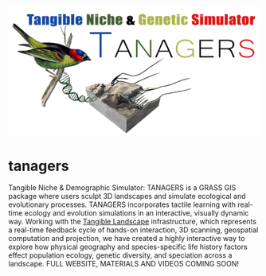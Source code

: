![Alt text](https://raw.githubusercontent.com/jasonleebrown/tanagers/master/tanagers_logo2.png?raw=true "Title") 
# tanagers

Tangible Niche & Demographic Simulator: TANAGERS is a GRASS GIS package where users sculpt 3D landscapes and simulate ecological and evolutionary processes.  TANAGERS  incorporates tactile learning with real-time ecology and evolution simulations in an interactive, visually dynamic way.  Working with the [Tangible Landscape](https://geospatial.ncsu.edu/geoforall/projects.html) infrastructure, which represents a real-time feedback cycle of hands-on interaction, 3D scanning, geospatial computation and projection, we have created a highly interactive way to explore how physical geography and species-specific life history factors effect population ecology, genetic diversity, and speciation across a landscape.   FULL WEBSITE, MATERIALS AND VIDEOS COMING SOON!
